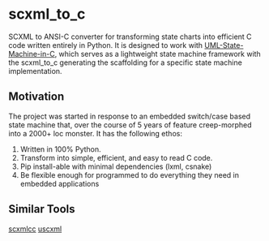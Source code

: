 # scxml_to_c
SCXML to ANSI-C converter for transforming state charts into efficient C code written entirely in Python.  It is designed to work with [UML-State-Machine-in-C](https://github.com/kiishor/UML-State-Machine-in-C), which serves as a lightweight state machine framework with the scxml_to_c generating the scaffolding for a specific state machine implementation.

## Motivation
The project was started in response to an embedded switch/case based state machine that, over the course of 5 years of feature creep-morphed into a 2000+ loc monster.  It has the following ethos:

1.  Written in 100% Python.
2.  Transform into simple, efficient,  and easy to read C code.
2.  Pip install-able with minimal dependencies (lxml, csnake)
3.  Be flexible enough for programmed to do everything they need in embedded applications

## Similar Tools
[scxmlcc](https://github.com/jp-embedded/scxmlcc)
[uscxml](https://github.com/tklab-tud/uscxml)